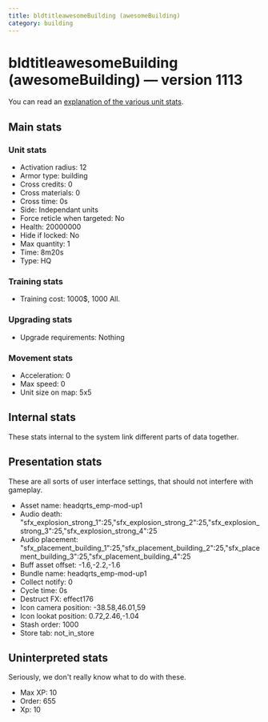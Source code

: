 ```yaml
---
title: bldtitleawesomeBuilding (awesomeBuilding)
category: building
---
```


# bldtitleawesomeBuilding (awesomeBuilding) — version 1113

You can read an [explanation  of the various unit stats](unitexplained.md).

## Main stats

### Unit stats

  * Activation radius: 12
  * Armor type: building
  * Cross credits: 0
  * Cross materials: 0
  * Cross time: 0s
  * Side: Independant units
  * Force reticle when targeted: No
  * Health: 20000000
  * Hide if locked: No
  * Max quantity: 1
  * Time: 8m20s
  * Type: HQ

### Training stats

  * Training cost: 1000$, 1000 All.

### Upgrading stats

  * Upgrade requirements: Nothing

### Movement stats

  * Acceleration: 0
  * Max speed: 0
  * Unit size on map: 5x5

## Internal stats

These stats internal to the system link different parts of data together.


## Presentation stats

These are all sorts of user interface settings, that should not interfere with gameplay.

  * Asset name: headqrts_emp-mod-up1
  * Audio death: "sfx_explosion_strong_1":25,"sfx_explosion_strong_2":25,"sfx_explosion_strong_3":25,"sfx_explosion_strong_4":25
  * Audio placement: "sfx_placement_building_1":25,"sfx_placement_building_2":25,"sfx_placement_building_3":25,"sfx_placement_building_4":25
  * Buff asset offset: -1.6,-2.2,-1.6
  * Bundle name: headqrts_emp-mod-up1
  * Collect notify: 0
  * Cycle time: 0s
  * Destruct FX: effect176
  * Icon camera position: -38.58,46.01,59
  * Icon lookat position: 0.72,2.46,-1.04
  * Stash order: 1000
  * Store tab: not_in_store

## Uninterpreted stats

Seriously, we don't really know what to do with these.

  * Max XP: 10
  * Order: 655
  * Xp: 10

